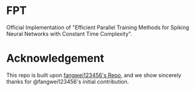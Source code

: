 # FPT

Official Implementation of "Efficient Parallel Training Methods for Spiking Neural Networks with Constant Time Complexity".

# Acknowledgement

This repo is built upon [fangwei123456's Repo](https://github.com/fangwei123456/Parallel-Spiking-Neuron), and we show sincerely thanks for @fangwei123456's initial contribution.
